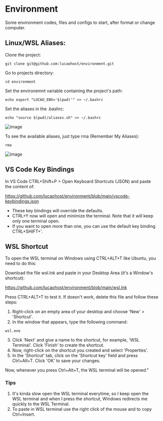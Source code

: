 # Environment
Some environment codes, files and configs to start, after format or change computer.

## Linux/WSL Aliases:
Clone the project:

```
git clone git@github.com:lucaohost/environment.git
```
Go to projects directory:
```
cd environment
```
Set the environemnt variable containing the project's path:
```
echo export "LUCAO_ENV='$(pwd)'" >> ~/.bashrc
```
Set the aliases in the .bashrc:
```
echo "source $(pwd)/aliases.sh" >> ~/.bashrc
```
![image](https://github.com/lucaohost/environment/assets/31621714/b0e384df-02a1-4674-9b91-9d84c75ca4cc)

To see the available aliases, just type rma (Remember My Aliases):

```
rma
```
![image](https://github.com/lucaohost/environment/assets/31621714/c5b3344f-9485-4907-9b1d-86244e78d648)

## VS Code Key Bindings
In VS Code CTRL+Shift+P > Open Keyboard Shortcuts (JSON) and paste the content of:

https://github.com/lucaohost/environment/blob/main/vscode-keybindings.json

* These key bindings will override the defaults.
* CTRL+Y now will open and minimize the terminal. Note that it will keep only one terminal open.
* If you want to open more than one, you can use the default key binding CTRL+SHIFT+'.

## WSL Shortcut
To open the WSL terminal on Windows using CTRL+ALT+T like Ubuntu, you need to do this:

Download the file wsl.lnk and paste in your Desktop Area (it's a Window's shortcut):

https://github.com/lucaohost/environment/blob/main/wsl.lnk

Press CTRL+ALT+T to test it. If doesn't work, delete this file and follow these steps:

1. Right-click on an empty area of your desktop and choose 'New' > 'Shortcut'.
2. In the window that appears, type the following command:

```
wsl.exe
```

3. Click 'Next' and give a name to the shortcut, for example, 'WSL Terminal'. Click 'Finish' to create the shortcut.
4. Now, right-click on the shortcut you created and select 'Properties'.
5. In the 'Shortcut' tab, click on the 'Shortcut key' field and press Ctrl+Alt+T. Click 'OK' to save your changes.
   
Now, whenever you press Ctrl+Alt+T, the WSL terminal will be opened."

### Tips
1. It's kinda slow open the WSL terminal everytime, so I keep open the WSL terminal and when I press the shortcut,
   Windows redirects me quickly to the WSL Terminal.
3. To paste in WSL terminal use the right click of the mouse and to copy Ctrl+Insert.








